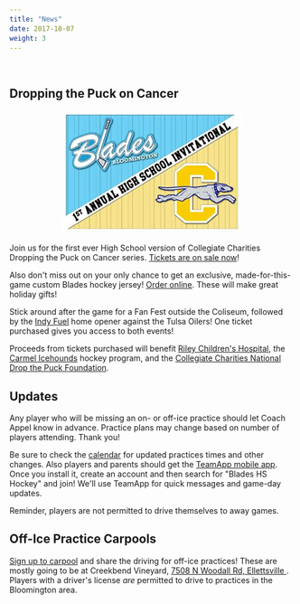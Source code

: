 ```yaml
---
title: "News"
date: 2017-10-07
weight: 3
---
```


<div class="sponsorcontainer">
  <a id="news-a1" href="#"><img id="news-s1" class="image sponsor"></a>
  <a id="news-a2" href="#"><img id="news-s2" class="image sponsor"></a>
</div>

Dropping the Puck on Cancer
---------------------------

<div style="text-align: center;"><a style="border: 0;" href="https://fuel.isportstix.com/order/group/CCOct21/"><img alt="Dropping the Puck On Cancer - Blades vs Carmel" src="dtphs.jpg"></a></div>

Join us for the first ever High School version of Collegiate Charities
Dropping the Puck on Cancer series. [Tickets are on sale
now][tickets]!

Also don't miss out on your only chance to get an exclusive,
made-for-this-game custom Blades hockey jersey! [Order
online][jerseys]. These will make great holiday gifts!

Stick around after the game for a Fan Fest outside the Coliseum,
followed by the [Indy Fuel][fuel] home opener against the Tulsa
Oilers! One ticket purchased gives you access to both events!

Proceeds from tickets purchased will benefit [Riley Children's
Hospital][riley], the [Carmel Icehounds][carmel] hockey program, and
the [Collegiate Charities National Drop the Puck Foundation][cc].

[fuel]: https://www.indyfuelhockey.com/
[jerseys]: https://collegiate-apparel.myshopify.com/products/bloomington-blades-hockey-jersey
[carmel]: https://carmelgoldicehounds.teamapp.com/
[tickets]: https://fuel.isportstix.com/order/group/CCOct21/
[cc]: http://www.collegiatecharities.org/
[riley]: https://www.rileychildrens.org/

Updates
-------

Any player who will be missing an on- or off-ice practice should let
Coach Appel know in advance. Practice plans may change based on number
of players attending. Thank you!

Be sure to check the [calendar][cal] for updated practices times and other
changes. Also players and parents should get the [TeamApp mobile
app][teamapp]. Once you install it, create an account and then search
for "Blades HS Hockey" and join! We'll use TeamApp for quick messages
and game-day updates.

Reminder, players are not permitted to drive themselves to away games.

[teamapp]: https://www.teamapp.com/app
[cal]: https://calendar.google.com/calendar/embed?src=epsc9ra4unbaelg6bns4r4ifro%40group.calendar.google.com&ctz=America/New_York


Off-Ice Practice Carpools
-------------------------
[Sign up to carpool][office] and share the driving for off-ice
practices! These are mostly going to be at Creekbend Vineyard, [7508
N Woodall Rd, Ellettsville <span class="icon
fa-map-marker"></span>][creekbend]. Players with a driver's license
_are_ permitted to drive to practices in the Bloomington area.

[office]: http://www.signupgenius.com/go/10c084bacaa28a0fa7-blades6
[creekbend]: https://www.google.com/maps/place/7508+N+Woodall+Rd,+Ellettsville,+IN+47429/@39.2693618,-86.5814495,17z/data=!3m1!4b1!4m5!3m4!1s0x886cf5555b49ab4b:0x84fec2627d04af5!8m2!3d39.2693577!4d-86.5792608


